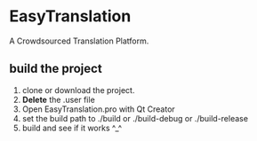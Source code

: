 # EasyTranslation
A Crowdsourced Translation Platform.

## build the project

1. clone or download the project.
2. **Delete** the .user file
3. Open EasyTranslation.pro with Qt Creator
4. set the build path to ./build or ./build-debug or ./build-release
5. build and see if it works ^_^
